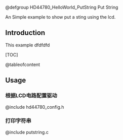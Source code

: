 
@defgroup HD44780_HelloWorld_PutString Put String

An Simple example to show put a sting using the lcd.

## Introduction

This example dfdfdfd

[TOC]

@tableofcontent

## Usage

### 根据LCD电路配置驱动
@include hd44780_config.h

### 打印字符串
@include putstring.c


